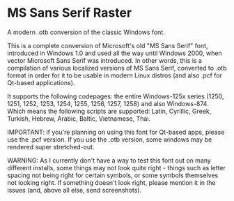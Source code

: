 # MS Sans Serif Raster
A modern .otb conversion of the classic Windows font.

This is a complete conversion of Microsoft's old "MS Sans Serif" font, introduced in Windows 1.0 and used all the way until Windows 2000, when vector Microsoft Sans Serif was introduced.
In other words, this is a compilation of various localized versions of MS Sans Serif, converted to .otb format in order for it to be usable in modern Linux distros (and also .pcf for Qt-based applications).

It supports the following codepages: the entire Windows-125x series (1250, 1251, 1252, 1253, 1254, 1255, 1256, 1257, 1258) and also Windows-874. Which means the following scripts are supported: Latin, Cyrillic, Greek, Turkish, Hebrew, Arabic, Baltic, Vietnamese, Thai.

IMPORTANT: if you're planning on using this font for Qt-based apps, please use the .pcf version. If you use the .otb version, some windows may be rendered super stretched-out.

WARNING: As I currently don't have a way to test this font out on many different installs, some things may not look quite right - things such as letter spacing not being right for certain symbols, or some symbols themselves not looking right. If something doesn't look right, please mention it in the issues (and, above all else, send screenshots).
